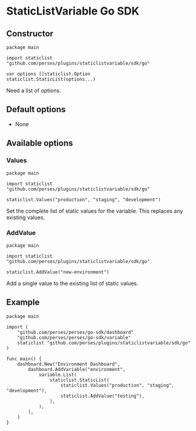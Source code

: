 # StaticListVariable Go SDK

## Constructor

```golang
package main

import staticlist "github.com/perses/plugins/staticlistvariable/sdk/go"

var options []staticlist.Option
staticlist.StaticList(options...)
```

Need a list of options.

## Default options

- None

## Available options

### Values

```golang
package main

import staticlist "github.com/perses/plugins/staticlistvariable/sdk/go"

staticlist.Values("production", "staging", "development")
```

Set the complete list of static values for the variable. This replaces any existing values.

### AddValue

```golang
package main

import staticlist "github.com/perses/plugins/staticlistvariable/sdk/go"

staticlist.AddValue("new-environment")
```

Add a single value to the existing list of static values.

## Example

```golang
package main

import (
	"github.com/perses/perses/go-sdk/dashboard"
	"github.com/perses/perses/go-sdk/variable"
	staticlist "github.com/perses/plugins/staticlistvariable/sdk/go"
)

func main() {
	dashboard.New("Environment Dashboard",
		dashboard.AddVariable("environment",
			variable.List(
				staticlist.StaticList(
					staticlist.Values("production", "staging", "development"),
					staticlist.AddValue("testing"),
				),
			),
		),
	)
}